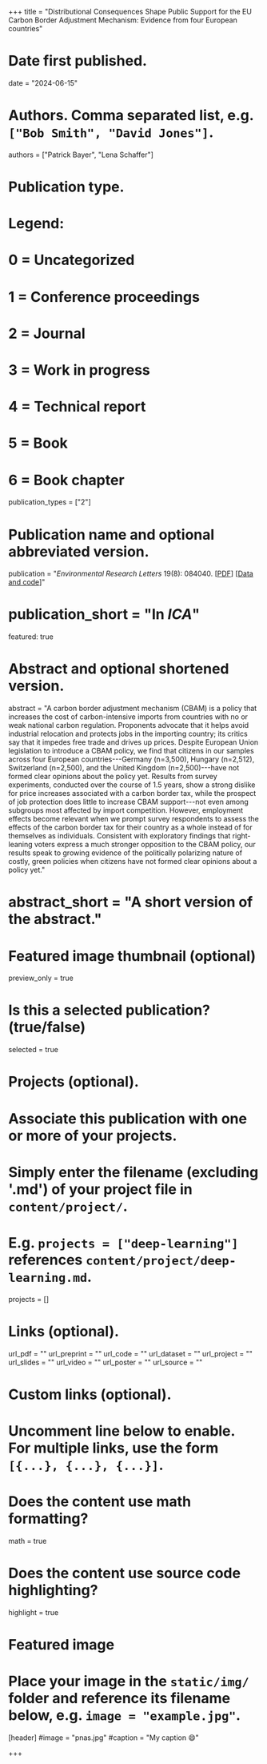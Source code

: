 +++
title = "Distributional Consequences Shape Public Support for the EU Carbon Border Adjustment Mechanism: Evidence from four European countries"

# Date first published.
date = "2024-06-15"

# Authors. Comma separated list, e.g. `["Bob Smith", "David Jones"]`.
authors = ["Patrick Bayer", "Lena Schaffer"]

# Publication type.
# Legend:
# 0 = Uncategorized
# 1 = Conference proceedings
# 2 = Journal
# 3 = Work in progress
# 4 = Technical report
# 5 = Book
# 6 = Book chapter
publication_types = ["2"]

# Publication name and optional abbreviated version.
publication = "*Environmental Research Letters* 19(8): 084040. [[PDF](https://iopscience.iop.org/article/10.1088/1748-9326/ad5743)] [[Data and code](https://dataverse.harvard.edu/dataset.xhtml?persistentId=doi:10.7910/DVN/8VHQ43)]"

# publication_short = "In *ICA*"

featured: true

# Abstract and optional shortened version.
abstract = "A carbon border adjustment mechanism (CBAM) is a policy that increases the cost of carbon-intensive imports from countries with no or weak national carbon regulation. Proponents advocate that it helps avoid industrial relocation and protects jobs in the importing country; its critics say that it impedes free trade and drives up prices. Despite European Union legislation to introduce a CBAM policy, we find that citizens in our samples across four European countries---Germany (n=3,500), Hungary (n=2,512), Switzerland (n=2,500), and the United Kingdom (n=2,500)---have not formed clear opinions about the policy yet. Results from survey experiments, conducted over the course of 1.5 years, show a strong dislike for price increases associated with a carbon border tax, while the prospect of job protection does little to increase CBAM support---not even among subgroups most affected by import competition. However, employment effects become relevant when we prompt survey respondents to assess the effects of the carbon border tax for their country as a whole instead of for themselves as individuals. Consistent with exploratory findings that right-leaning voters express a much stronger opposition to the CBAM policy, our results speak to growing evidence of the politically polarizing nature of costly, green policies when citizens have not formed clear opinions about a policy yet."
# abstract_short = "A short version of the abstract."

# Featured image thumbnail (optional)
preview_only = true

# Is this a selected publication? (true/false)
selected = true

# Projects (optional).
#   Associate this publication with one or more of your projects.
#   Simply enter the filename (excluding '.md') of your project file in `content/project/`.
#   E.g. `projects = ["deep-learning"]` references `content/project/deep-learning.md`.
projects = []

# Links (optional).
url_pdf = ""
url_preprint = ""
url_code = ""
url_dataset = ""
url_project = ""
url_slides = ""
url_video = ""
url_poster = ""
url_source = ""

# Custom links (optional).
#   Uncomment line below to enable. For multiple links, use the form `[{...}, {...}, {...}]`.


# Does the content use math formatting?
math = true

# Does the content use source code highlighting?
highlight = true

# Featured image
# Place your image in the `static/img/` folder and reference its filename below, e.g. `image = "example.jpg"`.
[header]
#image = "pnas.jpg"
#caption = "My caption 😄"

+++

